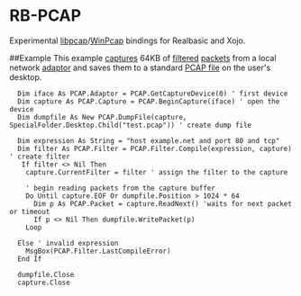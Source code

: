 # RB-PCAP
Experimental [libpcap](http://www.tcpdump.org/)/[WinPcap](https://www.winpcap.org/) bindings for Realbasic and Xojo.

##Example
This example [captures](https://github.com/charonn0/RB-PCAP/wiki/PCAP.Capture) 64KB of [filtered](https://github.com/charonn0/RB-PCAP/wiki/PCAP.Filter) [packets](https://github.com/charonn0/RB-PCAP/wiki/PCAP.Packet) from a local network [adaptor](https://github.com/charonn0/RB-PCAP/wiki/PCAP.Adaptor) and saves them to a standard [PCAP file](https://github.com/charonn0/RB-PCAP/wiki/PCAP.DumpFile) on the user's desktop.

```vbnet
  Dim iface As PCAP.Adaptor = PCAP.GetCaptureDevice(0) ' first device
  Dim capture As PCAP.Capture = PCAP.BeginCapture(iface) ' open the device
  Dim dumpfile As New PCAP.DumpFile(capture, SpecialFolder.Desktop.Child("test.pcap")) ' create dump file
  
  Dim expression As String = "host example.net and port 80 and tcp"
  Dim filter As PCAP.Filter = PCAP.Filter.Compile(expression, capture) ' create filter
   If filter <> Nil Then
    capture.CurrentFilter = filter ' assign the filter to the capture
    
    ' begin reading packets from the capture buffer
    Do Until capture.EOF Or dumpfile.Position > 1024 * 64
      Dim p As PCAP.Packet = capture.ReadNext() 'waits for next packet or timeout
      If p <> Nil Then dumpfile.WritePacket(p)
    Loop
    
  Else ' invalid expression
    MsgBox(PCAP.Filter.LastCompileError)
  End If
  
  dumpfile.Close
  capture.Close
```
